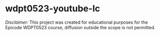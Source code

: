 ﻿# wdpt0523-youtube-lc

*Disclaimer:* This project was created for educational purposes for the Epicode WDPT0523 course, diffusion outside the scope is not permitted.

